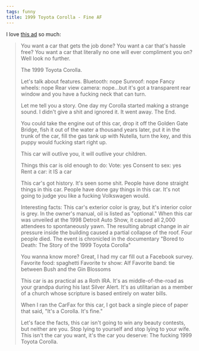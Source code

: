 ```yaml
---
tags: funny
title: 1999 Toyota Corolla - Fine AF 
---
```


I love [this ad](https://www.craigslist.org/about/best/hou/6565526716.html) so much: 

<blockquote>
You want a car that gets the job done? You want a car that's hassle free? You want a car that literally no one will ever compliment you on? Well look no further.

The 1999 Toyota Corolla.

Let's talk about features.
Bluetooth: nope
Sunroof: nope
Fancy wheels: nope
Rear view camera: nope...but it's got a transparent rear window and you have a fucking neck that can turn.

Let me tell you a story. One day my Corolla started making a strange sound. I didn't give a shit and ignored it. It went away. The End.

You could take the engine out of this car, drop it off the Golden Gate Bridge, fish it out of the water a thousand years later, put it in the trunk of the car, fill the gas tank up with Nutella, turn the key, and this puppy would fucking start right up.

This car will outlive you, it will outlive your children.

Things this car is old enough to do:
Vote: yes
Consent to sex: yes
Rent a car: it IS a car

This car's got history. It's seen some shit. People have done straight things in this car. People have done gay things in this car. It's not going to judge you like a fucking Volkswagen would.

Interesting facts:
This car's exterior color is gray, but it's interior color is grey.
In the owner's manual, oil is listed as "optional."
When this car was unveiled at the 1998 Detroit Auto Show, it caused all 2,000 attendees to spontaneously yawn. The resulting abrupt change in air pressure inside the building caused a partial collapse of the roof. Four people died. The event is chronicled in the documentary "Bored to Death: The Story of the 1999 Toyota Corolla"

You wanna know more? Great, I had my car fill out a Facebook survey.
Favorite food: spaghetti
Favorite tv show: Alf
Favorite band: tie between Bush and the Gin Blossoms

This car is as practical as a Roth IRA. It's as middle-of-the-road as your grandpa during his last Silver Alert. It's as utilitarian as a member of a church whose scripture is based entirely on water bills.

When I ran the CarFax for this car, I got back a single piece of paper that said, "It's a Corolla. It's fine."

Let's face the facts, this car isn't going to win any beauty contests, but neither are you. Stop lying to yourself and stop lying to your wife. This isn't the car you want, it's the car you deserve: The fucking 1999 Toyota Corolla.
  
</blockquote>
